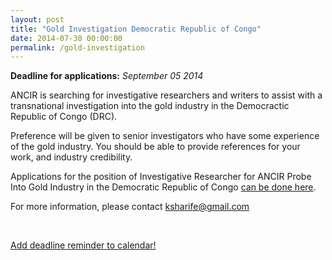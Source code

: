 ```yaml
---
layout: post
title: "Gold Investigation Democratic Republic of Congo"
date: 2014-07-30 00:00:00
permalink: /gold-investigation
---
```


**Deadline for applications:** *September 05 2014*

ANCIR is searching for investigative researchers and writers to assist with a transnational investigation into the gold industry in the Democractic Republic of Congo (DRC). 

Preference will be given to senior investigators who have some experience of the gold industry. You should be able to provide references for your work, and industry credibility.

Applications for the position of Investigative Researcher for ANCIR Probe Into Gold Industry in the Democratic Republic of Congo <a href="https://docs.google.com/forms/d/1lnDs6ILEbJt-W1BT1TvgMiT6fSmoHxo1ZjBlsqqLvWs/viewform?usp=send_form">can be done here</a>.

For more information, please contact [ksharife@gmail.com](mailto:ksharife@gmail.com)

<br/>

<div class="row">
  <div class="col-md-6 col-md-offset-3">
    <p class="text-center">
      <a href="http://ate.so/?JmQNobi" target="_blank" class="btn btn-lg btn-block btn-default">
        <i class="glyphicon glyphicon-calendar"></i> Add deadline reminder to calendar!
      </a>
    </p>
  </div>
</div>

<br/>
